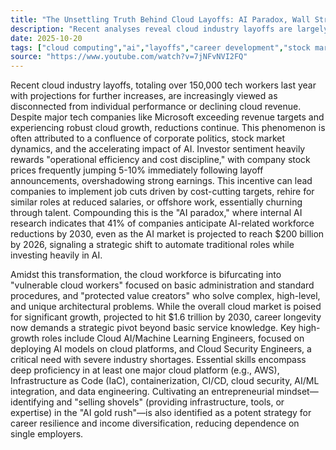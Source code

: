 ```yaml
---
title: "The Unsettling Truth Behind Cloud Layoffs: AI Paradox, Wall Street, and the Evolving Cloud Career Landscape"
description: "Recent analyses reveal cloud industry layoffs are largely unrelated to performance or declining growth, driven instead by corporate politics, stock market incentives, and the rapid rise of AI. This report uncovers the brutal truth, identifying key skills and strategies essential for career protection in a rapidly shifting tech landscape."
date: 2025-10-20
tags: ["cloud computing","ai","layoffs","career development","stock market"]
source: "https://www.youtube.com/watch?v=7jNFvNVI2FQ"
---
```

Recent cloud industry layoffs, totaling over 150,000 tech workers last year with projections for further increases, are increasingly viewed as disconnected from individual performance or declining cloud revenue. Despite major tech companies like Microsoft exceeding revenue targets and experiencing robust cloud growth, reductions continue. This phenomenon is often attributed to a confluence of corporate politics, stock market dynamics, and the accelerating impact of AI. Investor sentiment heavily rewards "operational efficiency and cost discipline," with company stock prices frequently jumping 5-10% immediately following layoff announcements, overshadowing strong earnings. This incentive can lead companies to implement job cuts driven by cost-cutting targets, rehire for similar roles at reduced salaries, or offshore work, essentially churning through talent. Compounding this is the "AI paradox," where internal AI research indicates that 41% of companies anticipate AI-related workforce reductions by 2030, even as the AI market is projected to reach $200 billion by 2026, signaling a strategic shift to automate traditional roles while investing heavily in AI.

Amidst this transformation, the cloud workforce is bifurcating into "vulnerable cloud workers" focused on basic administration and standard procedures, and "protected value creators" who solve complex, high-level, and unique architectural problems. While the overall cloud market is poised for significant growth, projected to hit $1.6 trillion by 2030, career longevity now demands a strategic pivot beyond basic service knowledge. Key high-growth roles include Cloud AI/Machine Learning Engineers, focused on deploying AI models on cloud platforms, and Cloud Security Engineers, a critical need with severe industry shortages. Essential skills encompass deep proficiency in at least one major cloud platform (e.g., AWS), Infrastructure as Code (IaC), containerization, CI/CD, cloud security, AI/ML integration, and data engineering. Cultivating an entrepreneurial mindset—identifying and "selling shovels" (providing infrastructure, tools, or expertise) in the "AI gold rush"—is also identified as a potent strategy for career resilience and income diversification, reducing dependence on single employers.